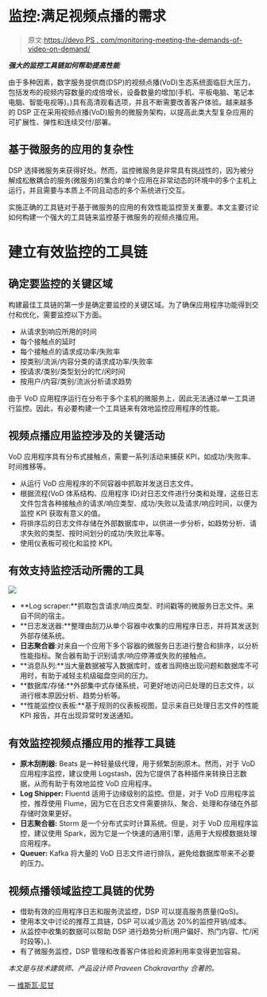 # 监控:满足视频点播的需求

> 原文:[https://devo PS . com/monitoring-meeting-the-demands-of-video-on-demand/](https://devops.com/monitoring-meeting-the-demands-of-video-on-demand/)

***强大的监控工具链如何帮助提高性能***

由于多种因素，数字服务提供商(DSP)的视频点播(VoD)生态系统面临巨大压力，包括发布的视频内容数量的成倍增长，设备数量的增加(手机、平板电脑、笔记本电脑、智能电视等)。)具有高清观看选项，并且不断需要改善客户体验。越来越多的 DSP 正在采用视频点播(VoD)服务的微服务架构，以提高此类大型复杂应用的可扩展性、弹性和连续交付/部署。

## **基于微服务的应用的复杂性**

DSP 选择微服务来获得好处。然而，监控微服务是非常具有挑战性的，因为被分解成松散耦合的服务(微服务)的集合的单个应用在非常动态的环境中的多个主机上运行，并且需要与本质上不同且动态的多个系统进行交互。

实施正确的工具链对于基于微服务的应用的有效性能监控至关重要。本文主要讨论如何构建一个强大的工具链来监控基于微服务的视频点播应用。

# **建立有效监控的工具链**

## **确定要监控的关键区域**

构建最佳工具链的第一步是确定要监控的关键区域。为了确保应用程序功能得到交付和优化，需要监控以下方面。

*   从请求到响应所用的时间
*   每个接触点的延时
*   每个接触点的请求成功率/失败率
*   按类别/流派/内容分类的请求成功率/失败率
*   按请求/类别/类型划分的忙/闲时间
*   按用户/内容/类别/流派分析请求趋势

由于 VoD 应用程序运行在分布于多个主机的微服务上，因此无法通过单一工具进行监控。因此，有必要构建一个工具链来有效地监控应用程序的性能。

## **视频点播应用监控涉及的关键活动**

VoD 应用程序具有分布式接触点，需要一系列活动来捕获 KPI，如成功/失败率、时间推移等。

*   从运行 VoD 应用程序的不同容器中抓取并发送日志文件。
*   根据流程(VoD 体系结构、应用程序 ID)对日志文件进行分类和处理，这些日志文件包含各种接触点的请求/响应类型、成功/失败以及请求/响应时间，以便为监控 KPI 获取有意义的值。
*   将排序后的日志文件存储在外部数据库中，以供进一步分析，如趋势分析、请求失败的类型、按时间划分的成功/失败比率等。
*   使用仪表板可视化和监控 KPI。

## **有效支持监控活动所需的工具**

![](../Images/5f2648f689d0f04dd4012195040dd37e.png)

*   **Log scraper:**抓取包含请求/响应类型、时间戳等的微服务日志文件。来自不同的宿主。
*   **日志发送器:**整理由刮刀从单个容器中收集的应用程序日志，并将其发送到外部存储系统。
*   **日志聚合器**:对来自一个应用下多个容器的微服务日志进行整合和排序，以分析性能指标。聚合器有助于识别请求/响应停滞或失败的接触点。
*   **消息队列:**当大量数据被写入数据库时，或者当网络出现问题和数据库不可用时，有助于减轻主机级磁盘空间的压力。
*   **数据库/存储:**外部集中式存储系统，可更好地访问已处理的日志文件，以进行根本原因分析、趋势分析等。
*   **性能监控仪表板:**基于规则的仪表板视图，显示来自已处理日志文件的性能 KPI 报告，并在出现异常时发送通知。

## **有效监控视频点播应用的推荐工具链**

*   **原木刮削器:** Beats 是一种轻量级代理，用于频繁刮削原木。然而，对于 VoD 应用程序监控，建议使用 Logstash，因为它提供了各种插件来转换日志数据，从而有助于有效地监控 VoD 应用程序。
*   **Log Shipper:** Fluentd 适用于边缘级别的监控。但是，对于 VoD 应用程序监控，推荐使用 Flume，因为它在日志文件需要排队、聚合、处理和存储在外部存储时效果更好。
*   **日志聚合器:** Storm 是一个分布式实时计算系统。但是，对于 VoD 应用程序监控，建议使用 Spark，因为它是一个快速的通用引擎，适用于大规模数据处理应用程序。
*   **Queuer:** Kafka 将大量的 VoD 日志文件进行排队，避免给数据库带来不必要的压力。

## **视频点播领域监控工具链的优势**

*   借助有效的应用程序日志和服务流监控，DSP 可以提高服务质量(QoS)。
*   使用本文中讨论的推荐工具链，DSP 可以减少高达 20%的监控开销/成本。
*   从监控中收集的数据可以帮助 DSP 进行趋势分析(用户偏好、热门内容、忙/闲时段等)。).
*   有了微服务监控，DSP 管理和改善客户体验和资源利用率变得更加容易。

*本文是与技术建筑师、产品设计师 [](http://www.prodapt.com/insights/) Praveen Chakravarthy 合著的。*

— [维斯瓦·尼甘](https://devops.com/author/vishwa-nigam/)